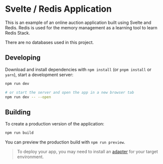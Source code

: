 # Svelte / Redis Application

This is an example of an online auction application built using Svelte and Redis. Redis is used for the memory management as a learning tool to learn Redis Stack.

There are no databases used in this project.

## Developing

Download and install dependencies with `npm install` (or `pnpm install` or `yarn`), start a development server:

```bash
npm run dev

# or start the server and open the app in a new browser tab
npm run dev -- --open
```

## Building

To create a production version of the application:

```bash
npm run build
```

You can preview the production build with `npm run preview`.

> To deploy your app, you may need to install an [adapter](https://kit.svelte.dev/docs/adapters) for your target environment.
